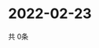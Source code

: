 # 2022-02-23
  共 0条

  <!-- BEGIN -->
  <!-- 最后更新时间Wed Feb 23 2022 11:03:34 GMT+0000 (Coordinated Universal Time) -->
  
  <!-- END -->
  
  